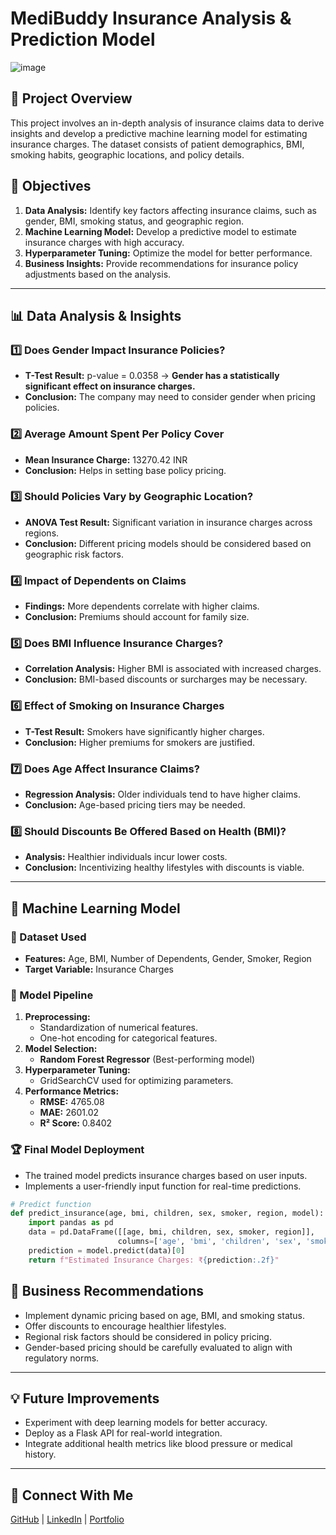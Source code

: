 # MediBuddy Insurance Analysis & Prediction Model

![image](https://github.com/user-attachments/assets/16fcabc7-68cd-453d-91dc-083643f4a330)

## 📌 Project Overview
This project involves an in-depth analysis of insurance claims data to derive insights and develop a predictive machine learning model for estimating insurance charges. The dataset consists of patient demographics, BMI, smoking habits, geographic locations, and policy details.

## 🎯 Objectives
1. **Data Analysis:** Identify key factors affecting insurance claims, such as gender, BMI, smoking status, and geographic region.
2. **Machine Learning Model:** Develop a predictive model to estimate insurance charges with high accuracy.
3. **Hyperparameter Tuning:** Optimize the model for better performance.
4. **Business Insights:** Provide recommendations for insurance policy adjustments based on the analysis.

---

## 📊 Data Analysis & Insights

### 1️⃣ Does Gender Impact Insurance Policies?
- **T-Test Result:** p-value = 0.0358 → **Gender has a statistically significant effect on insurance charges.**
- **Conclusion:** The company may need to consider gender when pricing policies.

### 2️⃣ Average Amount Spent Per Policy Cover
- **Mean Insurance Charge:** 13270.42 INR 
- **Conclusion:** Helps in setting base policy pricing.

### 3️⃣ Should Policies Vary by Geographic Location?
- **ANOVA Test Result:** Significant variation in insurance charges across regions.
- **Conclusion:** Different pricing models should be considered based on geographic risk factors.

### 4️⃣ Impact of Dependents on Claims
- **Findings:** More dependents correlate with higher claims.
- **Conclusion:** Premiums should account for family size.

### 5️⃣ Does BMI Influence Insurance Charges?
- **Correlation Analysis:** Higher BMI is associated with increased charges.
- **Conclusion:** BMI-based discounts or surcharges may be necessary.

### 6️⃣ Effect of Smoking on Insurance Charges
- **T-Test Result:** Smokers have significantly higher charges.
- **Conclusion:** Higher premiums for smokers are justified.

### 7️⃣ Does Age Affect Insurance Claims?
- **Regression Analysis:** Older individuals tend to have higher claims.
- **Conclusion:** Age-based pricing tiers may be needed.

### 8️⃣ Should Discounts Be Offered Based on Health (BMI)?
- **Analysis:** Healthier individuals incur lower costs.
- **Conclusion:** Incentivizing healthy lifestyles with discounts is viable.

---

## 🤖 Machine Learning Model

### 📂 Dataset Used
- **Features:** Age, BMI, Number of Dependents, Gender, Smoker, Region
- **Target Variable:** Insurance Charges

### 🚀 Model Pipeline
1. **Preprocessing:**
   - Standardization of numerical features.
   - One-hot encoding for categorical features.
2. **Model Selection:**
   - **Random Forest Regressor** (Best-performing model)
3. **Hyperparameter Tuning:**
   - GridSearchCV used for optimizing parameters.
4. **Performance Metrics:**
   - **RMSE:** 4765.08
   - **MAE:** 2601.02
   - **R² Score:** 0.8402

### 🏆 Final Model Deployment
- The trained model predicts insurance charges based on user inputs.
- Implements a user-friendly input function for real-time predictions.

```python
# Predict function
def predict_insurance(age, bmi, children, sex, smoker, region, model):
    import pandas as pd
    data = pd.DataFrame([[age, bmi, children, sex, smoker, region]], 
                        columns=['age', 'bmi', 'children', 'sex', 'smoker', 'region'])
    prediction = model.predict(data)[0]
    return f"Estimated Insurance Charges: ₹{prediction:.2f}"
```

## 📌 Business Recommendations
- Implement dynamic pricing based on age, BMI, and smoking status.
- Offer discounts to encourage healthier lifestyles.
- Regional risk factors should be considered in policy pricing.
- Gender-based pricing should be carefully evaluated to align with regulatory norms.

---

## 💡 Future Improvements
-  Experiment with deep learning models for better accuracy.
- Deploy as a Flask API for real-world integration.
- Integrate additional health metrics like blood pressure or medical history.

---

## 🔗 Connect With Me
[GitHub](https://github.com/NafisAnsari786) | [LinkedIn](https://www.linkedin.com/in/nafis-ansari-63878b182/) | [Portfolio](https://nafisansari786.github.io/Nafis.github.io/#)

